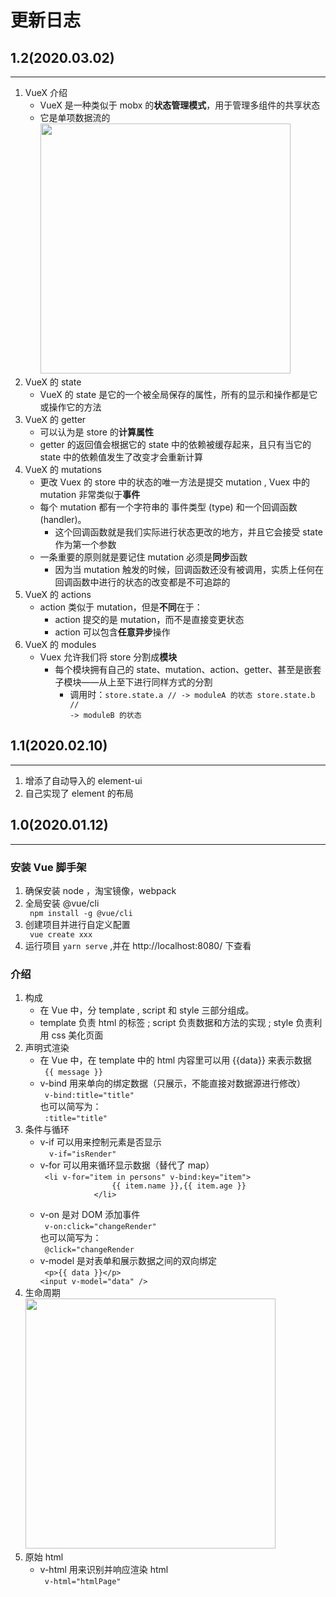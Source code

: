 # 更新日志

## 1.2(2020.03.02)

---

1. VueX 介绍  
    - VueX 是一种类似于 mobx 的**状态管理模式**，用于管理多组件的共享状态
    - 它是单项数据流的<img width="400px" src="https://vuex.vuejs.org/flow.png">
2. VueX 的 state
    - VueX 的 state 是它的一个被全局保存的属性，所有的显示和操作都是它或操作它的方法
3. VueX 的 getter
    - 可以认为是 store 的**计算属性**
    - getter 的返回值会根据它的 state 中的依赖被缓存起来，且只有当它的 state 中的依赖值发生了改变才会重新计算
4. VueX 的 mutations
    - 更改 Vuex 的 store 中的状态的唯一方法是提交 mutation , Vuex 中的 mutation 非常类似于**事件**
    - 每个 mutation 都有一个字符串的 事件类型 (type) 和一个回调函数 (handler)。
        - 这个回调函数就是我们实际进行状态更改的地方，并且它会接受 state 作为第一个参数
    - 一条重要的原则就是要记住 mutation 必须是**同步**函数 
        - 因为当 mutation 触发的时候，回调函数还没有被调用，实质上任何在回调函数中进行的状态的改变都是不可追踪的
5. VueX 的 actions
    - action 类似于 mutation，但是**不同**在于：
        - action 提交的是 mutation，而不是直接变更状态
        - action 可以包含**任意异步**操作
5. VueX 的 modules
    - Vuex 允许我们将 store 分割成**模块**
        - 每个模块拥有自己的 state、mutation、action、getter、甚至是嵌套子模块——从上至下进行同样方式的分割
            - 调用时：<code>store.state.a // -> moduleA 的状态
                    store.state.b // -> moduleB 的状态
                </code>


## 1.1(2020.02.10)

---

1. 增添了自动导入的 element-ui
2. 自己实现了 element 的布局

## 1.0(2020.01.12)

---

### 安装 Vue 脚手架

<ol>
    <li>确保安装 node ，淘宝镜像，webpack </li>
    <li>全局安装 @vue/cli</li>
    <code> npm install -g @vue/cli</code>
    <li>创建项目并进行自定义配置 </li>
     <code> vue create xxx</code>
    <li>运行项目 <code>yarn serve</code> ,并在 http://localhost:8080/ 下查看</li>
    
</ol>

### 介绍

<ol>
    <li>
       构成 
       <ul>
           <li>
            在 Vue 中，分 template , script 和 style 三部分组成。
           </li>
           <li>
            template 负责 html 的标签 ; script 负责数据和方法的实现 ; style 负责利用 css 美化页面
           </li>
       </ul>
    </li>
    <li>
       声明式渲染
       <ul>
           <li>
           在 Vue 中，在 template 中的 html 内容里可以用 {{data}} 来表示数据
           <br>
           <code> {{ message }} </code>
           </li>
           <li>
           v-bind 用来单向的绑定数据（只展示，不能直接对数据源进行修改）
           <br>
           <code> v-bind:title="title" </code>
           <br>
           也可以简写为：
           <br>
           <code> :title="title"  </code>
           </li>
       </ul>
    </li>
    <li>
       条件与循环
       <ul>
           <li>
           v-if 可以用来控制元素是否显示
           <br>
           <code>  v-if="isRender" </code>
           </li>
           <li>
           v-for 可以用来循环显示数据（替代了 map）
           <br>
           <code> &lt;li v-for=&quot;item in persons&quot; v-bind:key=&quot;item&quot;&gt;
                {{ item.name }},{{ item.age }}
            &lt;/li&gt;
            </code>
           </li>
           <li>
           v-on 是对 DOM 添加事件
           <br>
           <code> v-on:click="changeRender" </code>
           <br>
           也可以简写为：
           <br>
           <code> @click="changeRender </code>
           </li>
           <li>
           v-model 是对表单和展示数据之间的双向绑定
           <br>
           <code> &lt;p&gt;{{ data }}&lt;/p&gt;
&lt;input v-model=&quot;data&quot; /&gt;</code>
           <br>
           </li>
       </ul>
    </li>
    <li>
    生命周期
    <br>
        <img width="400px" src="https://cn.vuejs.org/images/lifecycle.png">
    </li>
    <li>
    原始 html
         <ul>
           <li>
           v-html 用来识别并响应渲染 html
           <br>
           <code> v-html="htmlPage" </code>
           </li>
       </ul>
    </li>
</ol>
